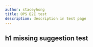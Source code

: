 ```yaml
---
author: staceyhong
title: OPS E2E test
description: description in test page
---
```


## h1 missing suggestion test
